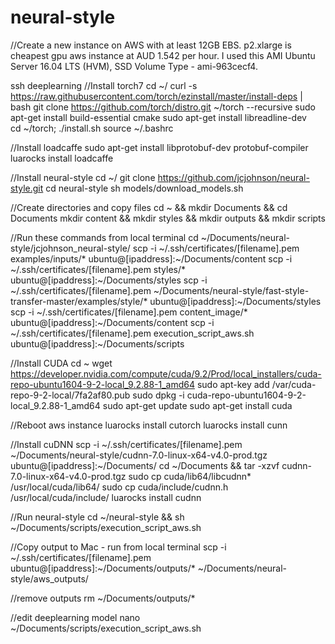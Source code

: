 # neural-style

//Create a new instance on AWS with at least 12GB EBS. p2.xlarge is cheapest gpu aws instance at AUD 1.542 per hour. I used this AMI Ubuntu Server 16.04 LTS (HVM), SSD Volume Type - ami-963cecf4.

ssh deeplearning
//Install torch7
cd ~/
curl -s https://raw.githubusercontent.com/torch/ezinstall/master/install-deps | bash
git clone https://github.com/torch/distro.git ~/torch --recursive
sudo apt-get install build-essential cmake
sudo apt-get install libreadline-dev	
cd ~/torch; ./install.sh
source ~/.bashrc

//Install loadcaffe
sudo apt-get install libprotobuf-dev protobuf-compiler
luarocks install loadcaffe

//Install neural-style
cd ~/
git clone https://github.com/jcjohnson/neural-style.git
cd neural-style
sh models/download_models.sh

//Create directories and copy files
cd ~ && mkdir Documents && cd Documents
mkdir content && mkdir styles && mkdir outputs && mkdir scripts

//Run these commands from local terminal
cd ~/Documents/neural-style/jcjohnson_neural-style/
scp -i ~/.ssh/certificates/[filename].pem examples/inputs/* ubuntu@[ipaddress]:~/Documents/content
scp -i ~/.ssh/certificates/[filename].pem styles/* ubuntu@[ipaddress]:~/Documents/styles
scp -i ~/.ssh/certificates/[filename].pem ~/Documents/neural-style/fast-style-transfer-master/examples/style/* ubuntu@[ipaddress]:~/Documents/styles
scp -i ~/.ssh/certificates/[filename].pem content_image/* ubuntu@[ipaddress]:~/Documents/content
scp -i ~/.ssh/certificates/[filename].pem execution_script_aws.sh ubuntu@[ipaddress]:~/Documents/scripts

//Install CUDA
cd ~
wget https://developer.nvidia.com/compute/cuda/9.2/Prod/local_installers/cuda-repo-ubuntu1604-9-2-local_9.2.88-1_amd64
sudo apt-key add /var/cuda-repo-9-2-local/7fa2af80.pub
sudo dpkg -i cuda-repo-ubuntu1604-9-2-local_9.2.88-1_amd64
sudo apt-get update
sudo apt-get install cuda

//Reboot aws instance
luarocks install cutorch
luarocks install cunn

//Install cuDNN
scp -i ~/.ssh/certificates/[filename].pem ~/Documents/neural-style/cudnn-7.0-linux-x64-v4.0-prod.tgz ubuntu@[ipaddress]:~/Documents/
cd ~/Documents && tar -xzvf cudnn-7.0-linux-x64-v4.0-prod.tgz
sudo cp cuda/lib64/libcudnn* /usr/local/cuda/lib64/
sudo cp cuda/include/cudnn.h /usr/local/cuda/include/
luarocks install cudnn

//Run neural-style
cd ~/neural-style && sh ~/Documents/scripts/execution_script_aws.sh

//Copy output to Mac - run from local terminal
scp -i ~/.ssh/certificates/[filename].pem ubuntu@[ipaddress]:~/Documents/outputs/* ~/Documents/neural-style/aws_outputs/

//remove outputs
rm ~/Documents/outputs/*

//edit deeplearning model
nano ~/Documents/scripts/execution_script_aws.sh
